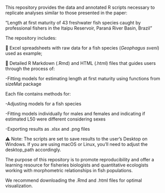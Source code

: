 This repository provides the data and annotated R scripts necessary to replicate analyses similar to those presented in the paper:

“Length at first maturity of 43 freshwater fish species caught by professional fishers in the Itaipu Reservoir, Paraná River Basin, Brazil”

The repository includes:

📂 Excel spreadsheets with raw data for a fish species (_Geophagus sveni_) used as example;

📄 Detailed R Markdown (.Rmd) and HTML (.html) files that guides users through the process of:

  -Fitting models for estimating length at first maturity using functions from sizeMat package
 
 Each file contains methods for:

  -Adjusting models for a fish species

  -Fitting models individually for males and females and indicating if estimated L50 were different considering sexes

  -Exporting results as .xlsx and .png files

⚠️ Note: The scripts are set to save results to the user’s Desktop on Windows. If you are using macOS or Linux, you’ll need to adjust the desktop_path accordingly.

The purpose of this repository is to promote reproducibility and offer a learning resource for fisheries biologists and quantitative ecologists working with morphometric relationships in fish populations.

We recommend downloading the .Rmd and .html files for optimal visualization.
